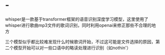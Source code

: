 # -
whisper是一款基于transformer框架的语音识别深度学习模型，这里使用了whisper进行歌曲mp3文件的歌词识别，同时利用openai来修正那些不合理的地方

三个模型似乎都比较难发现什么时候歌词开始，不过这可能是文件选择的原因，第二个模型开始可以对一些口语中的略读处理进行识别（如nothin'）
